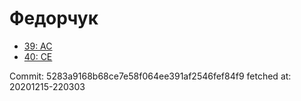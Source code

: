 # Федорчук
- [39: AC](39.md)
- [40: CE](40.md)

Commit: 5283a9168b68ce7e58f064ee391af2546fef84f9
 fetched at: 20201215-220303
